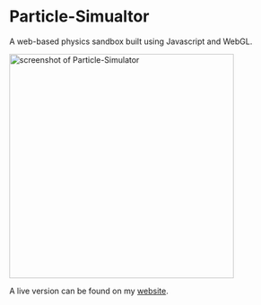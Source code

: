 # Particle-Simualtor

A web-based physics sandbox built using Javascript and WebGL.

<img src="https://user-images.githubusercontent.com/49291237/170840132-3b22d766-1d7d-4f8a-a80f-f3fdb6753944.png" alt="screenshot of Particle-Simulator" width="400"/>

A live version can be found on my [website](https://nathanspelts.com/particle-simulator).
